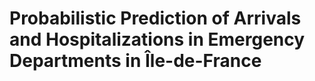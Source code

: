 # Probabilistic Prediction of Arrivals and Hospitalizations in Emergency Departments in Île-de-France
